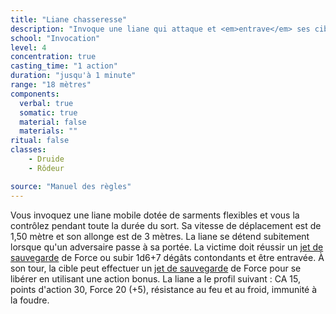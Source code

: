```yaml
---
title: "Liane chasseresse"
description: "Invoque une liane qui attaque et <em>entrave</em> ses cibles."
school: "Invocation"
level: 4
concentration: true
casting_time: "1 action"
duration: "jusqu'à 1 minute"
range: "18 mètres"
components:
  verbal: true
  somatic: true
  material: false
  materials: ""
ritual: false
classes:
    - Druide
    - Rôdeur

source: "Manuel des règles"
---
```

Vous invoquez une liane mobile dotée de sarments flexibles et vous la contrôlez pendant toute la durée du sort. Sa vitesse de déplacement est de 1,50 mètre et son allonge est de 3 mètres. La liane se détend subitement lorsque qu'un adversaire passe à sa portée. La victime doit réussir un [jet de sauvegarde](/utiliser-les-caracteristiques/#jets-de-sauvegarde) de Force ou subir 1d6+7 dégâts contondants et être entravée. À son tour, la cible peut effectuer un [jet de sauvegarde](/utiliser-les-caracteristiques/#jets-de-sauvegarde) de Force pour se libérer en utilisant une action bonus. La liane a le profil suivant : CA 15, points d'action 30, Force 20 (+5), résistance au feu et au froid, immunité à la foudre.

